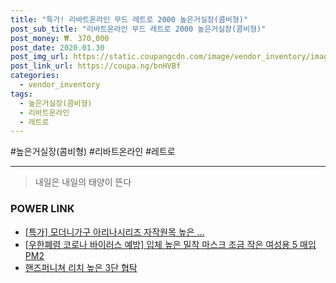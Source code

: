 ```yaml
--- 
title: "특가! 리바트온라인 무드 레트로 2000 높은거실장(콤비형)" 
post_sub_title: "리바트온라인 무드 레트로 2000 높은거실장(콤비형)" 
post_money: ₩. 370,000 
post_date: 2020.01.30 
post_img_url: https://static.coupangcdn.com/image/vendor_inventory/images/2017/10/19/17/5/609ab579-0ee2-40e6-b33a-4744e94032e8.jpg 
post_link_url: https://coupa.ng/bnHVBf 
categories: 
  - vendor_inventory 
tags: 
  - 높은거실장(콤비형) 
  - 리바트온라인 
  - 레트로 
--- 
```

  #높은거실장(콤비형) #리바트온라인 #레트로 
<hr> 

> 내일은 내일의 태양이 뜬다 


### POWER LINK

* <a href="https://blog.naver.com/an0733/221790656093" target="_blank">[특가] 모더니가구 아리나시리즈 자작원목 높은 ...</a>
* <a href="https://blog.naver.com/santokki14/221785597064" target="_blank">[우한폐렴 코로나 바이러스 예방] 입체 높은 밀착 마스크 조금 작은 여성용 5 매입 PM2</a>
* <a href="https://blog.naver.com/fasyy4321/221784836940" target="_blank">핸즈퍼니쳐 리치 높은 3단 협탁</a>
